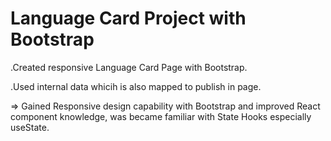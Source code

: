 # Language Card Project with Bootstrap

 .Created responsive Language Card Page with Bootstrap.

 .Used internal data whicih is also mapped to publish in page.


 => Gained Responsive design capability with Bootstrap and improved  React component knowledge, was became familiar with State Hooks especially useState.   


